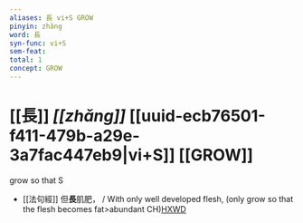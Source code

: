```yaml
---
aliases: 長 vi+S GROW
pinyin: zhǎng
word: 長
syn-func: vi+S
sem-feat: 
total: 1
concept: GROW 
---
```

# [[長]] *[[zhǎng]]*  [[uuid-ecb76501-f411-479b-a29e-3a7fac447eb9|vi+S]] [[GROW]]
grow so that S
 - [[法句經]] 但**長**肌肥， / With only well developed flesh, (only grow so that the flesh becomes fat>abundant CH)[HXWD](https://hxwd.org/textview.html?location=KR6b0067_T_001-0565c.19)